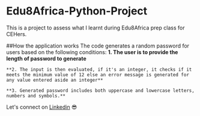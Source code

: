 # Edu8Africa-Python-Project
This is a project to assess what I learnt during Edu8Africa prep class for CEHers.
 
##How the application works
 The code generates a random password for users based on the following conditions:
    **1. The user is to provide the length of password to generate**

    **2. The input is then evaluated, if it's an integer, it checks if it meets the minimum value of 12 else an error message is generated for any value entered aside an integer**

    **3. Generated password includes both uppercase and lowercase letters, numbers and symbols.**

Let's connect on [Linkedin](https://www.linkedin.com/in/andy-asas/) :sunglasses: